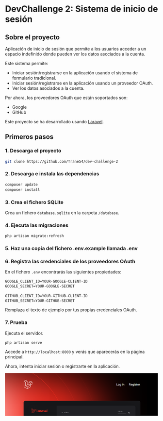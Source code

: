 # DevChallenge 2: Sistema de inicio de sesión

## Sobre el proyecto

Aplicación de inicio de sesión que permite a los usuarios acceder a un espacio indefinido donde pueden ver los datos asociados a la cuenta.

Este sistema permite:

- Iniciar sesión/registrarse en la aplicación usando el sistema de formulario tradicional.
- Iniciar sesión/registrarse en la aplicación usando un proveedor OAuth.
- Ver los datos asociados a la cuenta.

Por ahora, los proveedores OAuth que están soportados son:

- Google
- GitHub

Este proyecto se ha desarrollado usando [Laravel](https://github.com/laravel/laravel).

## Primeros pasos

### 1. Descarga el proyecto

```bash
git clone https://github.com/Trane54/dev-challenge-2
```

### 2. Descarga e instala las dependencias

```bash
composer update
composer install
```

### 3. Crea el fichero SQLite

Crea un fichero `database.sqlite` en la carpeta `/database`.

### 4. Ejecuta las migraciones

```bash
php artisan migrate:refresh
```

### 5. Haz una copia del fichero .env.example llamada .env

### 6. Registra las credenciales de los proveedores OAuth

En el fichero `.env` encontrarás las siguientes propiedades:

```text
GOOGLE_CLIENT_ID=YOUR-GOOGLE-CLIENT-ID
GOOGLE_SECRET=YOUR-GOOGLE-SECRET

GITHUB_CLIENT_ID=YOUR-GITHUB-CLIENT-ID
GITHUB_SECRET=YOUR-GITHUB-SECRET
```

Remplaza el texto de ejemplo por tus propias credenciales OAuth.

### 7. Prueba

Ejecuta el servidor.

```bash
php artisan serve
```

Accede a `http://localhost:8000` y verás que aparecerás en la página principal.

Ahora, intenta iniciar sesión o registrarte en la aplicación.

![Project main page screenshot](../image.png)
